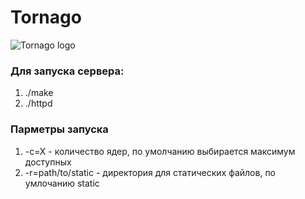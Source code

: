 # Tornago
![Tornago logo](http://i.imgur.com/Z8G70P2.png)

### Для запуска сервера:
1. ./make
2. ./httpd

### Парметры запуска

1. -c=X - количество ядер, по умолчанию выбирается максимум доступных
2. -r=path/to/static - директория для статических файлов, по умлочанию static
